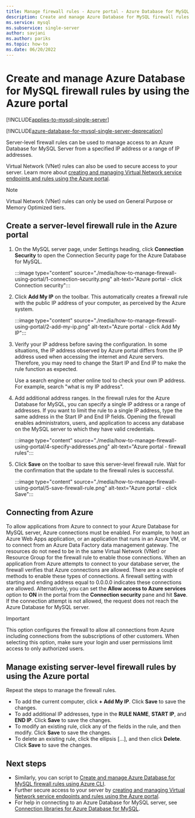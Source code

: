 ```yaml
---
title: Manage firewall rules - Azure portal - Azure Database for MySQL
description: Create and manage Azure Database for MySQL firewall rules using the Azure portal
ms.service: mysql
ms.subservice: single-server
author: savjani
ms.author: pariks
ms.topic: how-to
ms.date: 06/20/2022
---
```


# Create and manage Azure Database for MySQL firewall rules by using the Azure portal

[!INCLUDE[applies-to-mysql-single-server](../includes/applies-to-mysql-single-server.md)]

[!INCLUDE[azure-database-for-mysql-single-server-deprecation](../includes/azure-database-for-mysql-single-server-deprecation.md)]

Server-level firewall rules can be used to manage access to an Azure Database for MySQL Server from a specified IP address or a range of IP addresses. 

Virtual Network (VNet) rules can also be used to secure access to your server. Learn more about [creating and managing Virtual Network service endpoints and rules using the Azure portal](how-to-manage-vnet-using-portal.md).

> [!NOTE]
> Virtual Network (VNet) rules can only be used on General Purpose or Memory Optimized tiers.

## Create a server-level firewall rule in the Azure portal

1. On the MySQL server page, under Settings heading, click **Connection Security** to open the Connection Security page for the Azure Database for MySQL.

   :::image type="content" source="./media/how-to-manage-firewall-using-portal/1-connection-security.png" alt-text="Azure portal - click Connection security":::

2. Click **Add My IP** on the toolbar. This automatically creates a firewall rule with the public IP address of your computer, as perceived by the Azure system.

   :::image type="content" source="./media/how-to-manage-firewall-using-portal/2-add-my-ip.png" alt-text="Azure portal - click Add My IP":::

3. Verify your IP address before saving the configuration. In some situations, the IP address observed by Azure portal differs from the IP address used when accessing the internet and Azure servers. Therefore, you may need to change the Start IP and End IP to make the rule function as expected.

   Use a search engine or other online tool to check your own IP address. For example, search "what is my IP address".

4. Add additional address ranges. In the firewall rules for the Azure Database for MySQL, you can specify a single IP address or a range of addresses. If you want to limit the rule to a single IP address, type the same address in the Start IP and End IP fields. Opening the firewall enables administrators, users, and application to access any database on the MySQL server to which they have valid credentials.

   :::image type="content" source="./media/how-to-manage-firewall-using-portal/4-specify-addresses.png" alt-text="Azure portal - firewall rules":::

5. Click **Save** on the toolbar to save this server-level firewall rule. Wait for the confirmation that the update to the firewall rules is  successful.

   :::image type="content" source="./media/how-to-manage-firewall-using-portal/5-save-firewall-rule.png" alt-text="Azure portal - click Save":::

## Connecting from Azure
To allow applications from Azure to connect to your Azure Database for MySQL server, Azure connections must be enabled. For example, to host an Azure Web Apps application, or an application that runs in an Azure VM, or to connect from an Azure Data Factory data management gateway. The resources do not need to be in the same Virtual Network (VNet) or Resource Group for the firewall rule to enable those connections. When an application from Azure attempts to connect to your database server, the firewall verifies that Azure connections are allowed. There are a couple of methods to enable these types of connections. A firewall setting with starting and ending address equal to 0.0.0.0 indicates these connections are allowed. Alternatively, you can set the **Allow access to Azure services** option to **ON** in the portal from the **Connection security** pane and hit **Save**. If the connection attempt is not allowed, the request does not reach the Azure Database for MySQL server.

> [!IMPORTANT]
> This option configures the firewall to allow all connections from Azure including connections from the subscriptions of other customers. When selecting this option, make sure your login and user permissions limit access to only authorized users.
> 

## Manage existing server-level firewall rules by using the Azure portal
Repeat the steps to manage the firewall rules.
* To add the current computer, click **+ Add My IP**. Click **Save** to save the changes.
* To add additional IP addresses, type in the **RULE NAME**, **START IP**, and **END IP**. Click **Save** to save the changes.
* To modify an existing rule, click any of the fields in the rule, and then modify. Click **Save** to save the changes.
* To delete an existing rule, click the ellipsis […], and then click **Delete**. Click **Save** to save the changes.


## Next steps
- Similarly, you can script to [Create and manage Azure Database for MySQL firewall rules using Azure CLI](how-to-manage-firewall-using-cli.md).
- Further secure access to your server by [creating and managing Virtual Network service endpoints and rules using the Azure portal](how-to-manage-vnet-using-portal.md).
- For help in connecting to an Azure Database for MySQL server, see [Connection libraries for Azure Database for MySQL](./concepts-connection-libraries.md).                                                                                                                                                                                                                                                                                                                                                                                                                                                                                                                                                                                                                                                                                                                                                                                                                                                                                                                                                                                                                                                                                                                                                                                                                                                                                                                                                                                                                                                                                                                                                                                                                                                                                                                                                                                                                                                                                                                                                                                                                                                                                                                                                                                                                                                                                                                                                                                                                                                                                                                                                                                                                                                                                                                                                                                                                                                                                                                                                                                                                                                                                                                 
